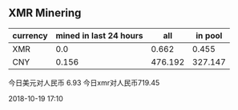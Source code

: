 ## XMR Minering

|currency|mined in last 24 hours|all|in pool|
|---|---|---|---|
|XMR|0.0|0.662|0.455|
|CNY|0.156|476.192|327.147|

今日美元对人民币 6.93	今日xmr对人民币719.45


2018-10-19 17:10